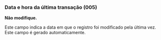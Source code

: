 ### Data e hora da última transação (005)
**Não modifique.**

Este campo indica a data em que o registro foi modificado pela última vez. Este campo é gerado automaticamente.
